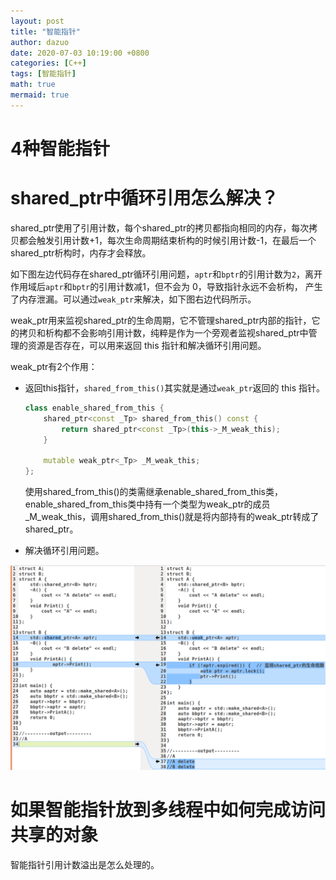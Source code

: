 ```yaml
---
layout: post
title: "智能指针"
author: dazuo
date: 2020-07-03 10:19:00 +0800
categories: [C++]
tags: [智能指针]
math: true
mermaid: true
---
```


# 4种智能指针

# shared_ptr中循环引用怎么解决？

shared_ptr使用了引用计数，每个shared_ptr的拷贝都指向相同的内存，每次拷贝都会触发引用计数+1，每次生命周期结束析构的时候引用计数-1，在最后一个shared_ptr析构时，内存才会释放。

如下图左边代码存在shared_ptr循环引用问题，`aptr`和`bptr`的引用计数为`2`，离开作用域后`aptr`和`bptr`的引用计数减1，但不会为 0，导致指针永远不会析构， 产生了内存泄漏。可以通过`weak_ptr`来解决，如下图右边代码所示。

weak_ptr用来监视shared_ptr的生命周期，它不管理shared_ptr内部的指针，它的拷贝和析构都不会影响引用计数，纯粹是作为一个旁观者监视shared_ptr中管理的资源是否存在，可以用来返回 this 指针和解决循环引用问题。

weak_ptr有2个作用：

- 返回this指针，`shared_from_this()`其实就是通过`weak_ptr`返回的 this 指针。

  ```cpp
  class enable_shared_from_this {
      shared_ptr<const _Tp> shared_from_this() const {
          return shared_ptr<const _Tp>(this->_M_weak_this);
      }
  
      mutable weak_ptr<_Tp> _M_weak_this;
  };
  ```

  使用shared_from_this()的类需继承enable_shared_from_this类，enable_shared_from_this类中持有一个类型为weak_ptr的成员_M_weak_this，调用shared_from_this()就是将内部持有的weak_ptr转成了shared_ptr。

- 解决循环引用问题。

![image-20220109201642717](../../img/cpp/weak_ptr.png)

# 如果智能指针放到多线程中如何完成访问共享的对象

智能指针引用计数溢出是怎么处理的。

